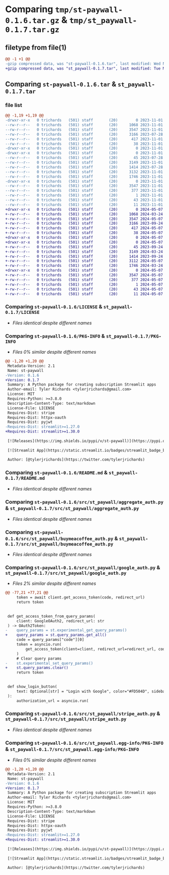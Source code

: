 # Comparing `tmp/st-paywall-0.1.6.tar.gz` & `tmp/st_paywall-0.1.7.tar.gz`

## filetype from file(1)

```diff
@@ -1 +1 @@
-gzip compressed data, was "st-paywall-0.1.6.tar", last modified: Wed Nov  1 03:44:36 2023, max compression
+gzip compressed data, was "st_paywall-0.1.7.tar", last modified: Tue May  7 17:31:44 2024, max compression
```

## Comparing `st-paywall-0.1.6.tar` & `st_paywall-0.1.7.tar`

### file list

```diff
@@ -1,19 +1,19 @@
-drwxr-xr-x   0 trichards   (501) staff       (20)        0 2023-11-01 03:44:36.218254 st-paywall-0.1.6/
--rw-r--r--   0 trichards   (501) staff       (20)     1068 2023-11-01 02:41:41.000000 st-paywall-0.1.6/LICENSE
--rw-r--r--   0 trichards   (501) staff       (20)     3547 2023-11-01 03:44:36.217914 st-paywall-0.1.6/PKG-INFO
--rw-r--r--   0 trichards   (501) staff       (20)     3166 2023-07-28 21:28:03.000000 st-paywall-0.1.6/README.md
--rw-r--r--   0 trichards   (501) staff       (20)      417 2023-11-01 03:44:28.000000 st-paywall-0.1.6/pyproject.toml
--rw-r--r--   0 trichards   (501) staff       (20)       38 2023-11-01 03:44:36.218314 st-paywall-0.1.6/setup.cfg
-drwxr-xr-x   0 trichards   (501) staff       (20)        0 2023-11-01 03:44:36.211439 st-paywall-0.1.6/src/
-drwxr-xr-x   0 trichards   (501) staff       (20)        0 2023-11-01 03:44:36.215089 st-paywall-0.1.6/src/st_paywall/
--rw-r--r--   0 trichards   (501) staff       (20)       45 2023-07-28 21:28:03.000000 st-paywall-0.1.6/src/st_paywall/__init__.py
--rw-r--r--   0 trichards   (501) staff       (20)     3149 2023-11-01 03:42:55.000000 st-paywall-0.1.6/src/st_paywall/aggregate_auth.py
--rw-r--r--   0 trichards   (501) staff       (20)     1414 2023-07-28 21:28:03.000000 st-paywall-0.1.6/src/st_paywall/buymeacoffee_auth.py
--rw-r--r--   0 trichards   (501) staff       (20)     3132 2023-11-01 03:40:43.000000 st-paywall-0.1.6/src/st_paywall/google_auth.py
--rw-r--r--   0 trichards   (501) staff       (20)     1746 2023-11-01 03:42:55.000000 st-paywall-0.1.6/src/st_paywall/stripe_auth.py
-drwxr-xr-x   0 trichards   (501) staff       (20)        0 2023-11-01 03:44:36.217404 st-paywall-0.1.6/src/st_paywall.egg-info/
--rw-r--r--   0 trichards   (501) staff       (20)     3547 2023-11-01 03:44:36.000000 st-paywall-0.1.6/src/st_paywall.egg-info/PKG-INFO
--rw-r--r--   0 trichards   (501) staff       (20)      377 2023-11-01 03:44:36.000000 st-paywall-0.1.6/src/st_paywall.egg-info/SOURCES.txt
--rw-r--r--   0 trichards   (501) staff       (20)        1 2023-11-01 03:44:36.000000 st-paywall-0.1.6/src/st_paywall.egg-info/dependency_links.txt
--rw-r--r--   0 trichards   (501) staff       (20)       43 2023-11-01 03:44:36.000000 st-paywall-0.1.6/src/st_paywall.egg-info/requires.txt
--rw-r--r--   0 trichards   (501) staff       (20)       11 2023-11-01 03:44:36.000000 st-paywall-0.1.6/src/st_paywall.egg-info/top_level.txt
+drwxr-xr-x   0 trichards   (501) staff       (20)        0 2024-05-07 17:31:44.780587 st_paywall-0.1.7/
+-rw-r--r--   0 trichards   (501) staff       (20)     1068 2024-03-24 02:06:46.000000 st_paywall-0.1.7/LICENSE
+-rw-r--r--   0 trichards   (501) staff       (20)     3547 2024-05-07 17:31:44.780159 st_paywall-0.1.7/PKG-INFO
+-rw-r--r--   0 trichards   (501) staff       (20)     3166 2023-09-24 19:23:05.000000 st_paywall-0.1.7/README.md
+-rw-r--r--   0 trichards   (501) staff       (20)      417 2024-05-07 17:30:19.000000 st_paywall-0.1.7/pyproject.toml
+-rw-r--r--   0 trichards   (501) staff       (20)       38 2024-05-07 17:31:44.780639 st_paywall-0.1.7/setup.cfg
+drwxr-xr-x   0 trichards   (501) staff       (20)        0 2024-05-07 17:31:44.773295 st_paywall-0.1.7/src/
+drwxr-xr-x   0 trichards   (501) staff       (20)        0 2024-05-07 17:31:44.776184 st_paywall-0.1.7/src/st_paywall/
+-rw-r--r--   0 trichards   (501) staff       (20)       45 2023-09-24 19:23:05.000000 st_paywall-0.1.7/src/st_paywall/__init__.py
+-rw-r--r--   0 trichards   (501) staff       (20)     3149 2024-03-24 02:06:49.000000 st_paywall-0.1.7/src/st_paywall/aggregate_auth.py
+-rw-r--r--   0 trichards   (501) staff       (20)     1414 2023-09-24 19:23:05.000000 st_paywall-0.1.7/src/st_paywall/buymeacoffee_auth.py
+-rw-r--r--   0 trichards   (501) staff       (20)     3112 2024-05-07 17:30:19.000000 st_paywall-0.1.7/src/st_paywall/google_auth.py
+-rw-r--r--   0 trichards   (501) staff       (20)     1746 2024-03-24 02:06:49.000000 st_paywall-0.1.7/src/st_paywall/stripe_auth.py
+drwxr-xr-x   0 trichards   (501) staff       (20)        0 2024-05-07 17:31:44.779658 st_paywall-0.1.7/src/st_paywall.egg-info/
+-rw-r--r--   0 trichards   (501) staff       (20)     3547 2024-05-07 17:31:44.000000 st_paywall-0.1.7/src/st_paywall.egg-info/PKG-INFO
+-rw-r--r--   0 trichards   (501) staff       (20)      377 2024-05-07 17:31:44.000000 st_paywall-0.1.7/src/st_paywall.egg-info/SOURCES.txt
+-rw-r--r--   0 trichards   (501) staff       (20)        1 2024-05-07 17:31:44.000000 st_paywall-0.1.7/src/st_paywall.egg-info/dependency_links.txt
+-rw-r--r--   0 trichards   (501) staff       (20)       43 2024-05-07 17:31:44.000000 st_paywall-0.1.7/src/st_paywall.egg-info/requires.txt
+-rw-r--r--   0 trichards   (501) staff       (20)       11 2024-05-07 17:31:44.000000 st_paywall-0.1.7/src/st_paywall.egg-info/top_level.txt
```

### Comparing `st-paywall-0.1.6/LICENSE` & `st_paywall-0.1.7/LICENSE`

 * *Files identical despite different names*

### Comparing `st-paywall-0.1.6/PKG-INFO` & `st_paywall-0.1.7/PKG-INFO`

 * *Files 0% similar despite different names*

```diff
@@ -1,20 +1,20 @@
 Metadata-Version: 2.1
 Name: st-paywall
-Version: 0.1.6
+Version: 0.1.7
 Summary: A Python package for creating subscription Streamlit apps
 Author-email: Tyler Richards <tylerjrichards@gmail.com>
 License: MIT
 Requires-Python: >=3.8.0
 Description-Content-Type: text/markdown
 License-File: LICENSE
 Requires-Dist: stripe
 Requires-Dist: httpx-oauth
 Requires-Dist: pyjwt
-Requires-Dist: streamlit>=1.27.0
+Requires-Dist: streamlit>=1.30.0
 
 [![Releases](https://img.shields.io/pypi/v/st-paywall)](https://pypi.org/project/st-paywall/)
 
 [![Streamlit App](https://static.streamlit.io/badges/streamlit_badge_black_white.svg)](https://subscription.streamlit.app)
 
 Author: [@tylerjrichards](https://twitter.com/tylerjrichards)
```

### Comparing `st-paywall-0.1.6/README.md` & `st_paywall-0.1.7/README.md`

 * *Files identical despite different names*

### Comparing `st-paywall-0.1.6/src/st_paywall/aggregate_auth.py` & `st_paywall-0.1.7/src/st_paywall/aggregate_auth.py`

 * *Files identical despite different names*

### Comparing `st-paywall-0.1.6/src/st_paywall/buymeacoffee_auth.py` & `st_paywall-0.1.7/src/st_paywall/buymeacoffee_auth.py`

 * *Files identical despite different names*

### Comparing `st-paywall-0.1.6/src/st_paywall/google_auth.py` & `st_paywall-0.1.7/src/st_paywall/google_auth.py`

 * *Files 2% similar despite different names*

```diff
@@ -77,21 +77,21 @@
     token = await client.get_access_token(code, redirect_url)
     return token
 
 
 def get_access_token_from_query_params(
     client: GoogleOAuth2, redirect_url: str
 ) -> OAuth2Token:
-    query_params = st.experimental_get_query_params()
+    query_params = st.query_params.get_all()
     code = query_params["code"][0]
     token = asyncio.run(
         get_access_token(client=client, redirect_url=redirect_url, code=code)
     )
     # Clear query params
-    st.experimental_set_query_params()
+    st.query_params.clear()
     return token
 
 
 def show_login_button(
     text: Optional[str] = "Login with Google", color="#FD504D", sidebar: bool = True
 ):
     authorization_url = asyncio.run(
```

### Comparing `st-paywall-0.1.6/src/st_paywall/stripe_auth.py` & `st_paywall-0.1.7/src/st_paywall/stripe_auth.py`

 * *Files identical despite different names*

### Comparing `st-paywall-0.1.6/src/st_paywall.egg-info/PKG-INFO` & `st_paywall-0.1.7/src/st_paywall.egg-info/PKG-INFO`

 * *Files 0% similar despite different names*

```diff
@@ -1,20 +1,20 @@
 Metadata-Version: 2.1
 Name: st-paywall
-Version: 0.1.6
+Version: 0.1.7
 Summary: A Python package for creating subscription Streamlit apps
 Author-email: Tyler Richards <tylerjrichards@gmail.com>
 License: MIT
 Requires-Python: >=3.8.0
 Description-Content-Type: text/markdown
 License-File: LICENSE
 Requires-Dist: stripe
 Requires-Dist: httpx-oauth
 Requires-Dist: pyjwt
-Requires-Dist: streamlit>=1.27.0
+Requires-Dist: streamlit>=1.30.0
 
 [![Releases](https://img.shields.io/pypi/v/st-paywall)](https://pypi.org/project/st-paywall/)
 
 [![Streamlit App](https://static.streamlit.io/badges/streamlit_badge_black_white.svg)](https://subscription.streamlit.app)
 
 Author: [@tylerjrichards](https://twitter.com/tylerjrichards)
```


